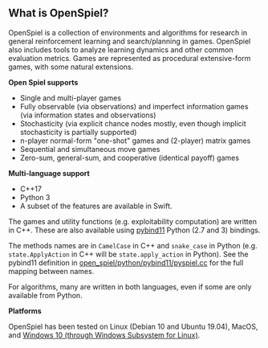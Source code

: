 ## What is OpenSpiel?

OpenSpiel is a collection of environments and algorithms for research in general
reinforcement learning and search/planning in games. OpenSpiel also includes
tools to analyze learning dynamics and other common evaluation metrics. Games
are represented as procedural extensive-form games, with some natural
extensions.

**Open Spiel supports**

*   Single and multi-player games
*   Fully observable (via observations) and imperfect information games (via
    information states and observations)
*   Stochasticity (via explicit chance nodes mostly, even though implicit
    stochasticity is partially supported)
*   n-player normal-form "one-shot" games and (2-player) matrix games
*   Sequential and simultaneous move games
*   Zero-sum, general-sum, and cooperative (identical payoff) games

**Multi-language support**

*   C++17
*   Python 3
*   A subset of the features are available in Swift.

The games and utility functions (e.g. exploitability computation) are written in
C++. These are also available using
[pybind11](https://pybind11.readthedocs.io/en/stable/) Python (2.7 and 3)
bindings.

The methods names are in `CamelCase` in C++ and `snake_case` in Python (e.g.
`state.ApplyAction` in C++ will be `state.apply_action` in Python). See the
pybind11 definition in [open_spiel/python/pybind11/pyspiel.cc](https://github.com/deepmind/open_spiel/blob/master/open_spiel/python/pybind11/pyspiel.cc) for the full
mapping between names.

For algorithms, many are written in both languages, even if some are only
available from Python.

**Platforms**

OpenSpiel has been tested on Linux (Debian 10 and Ubuntu 19.04), MacOS, and
[Windows 10 (through Windows Subsystem for Linux)](windows.md).
